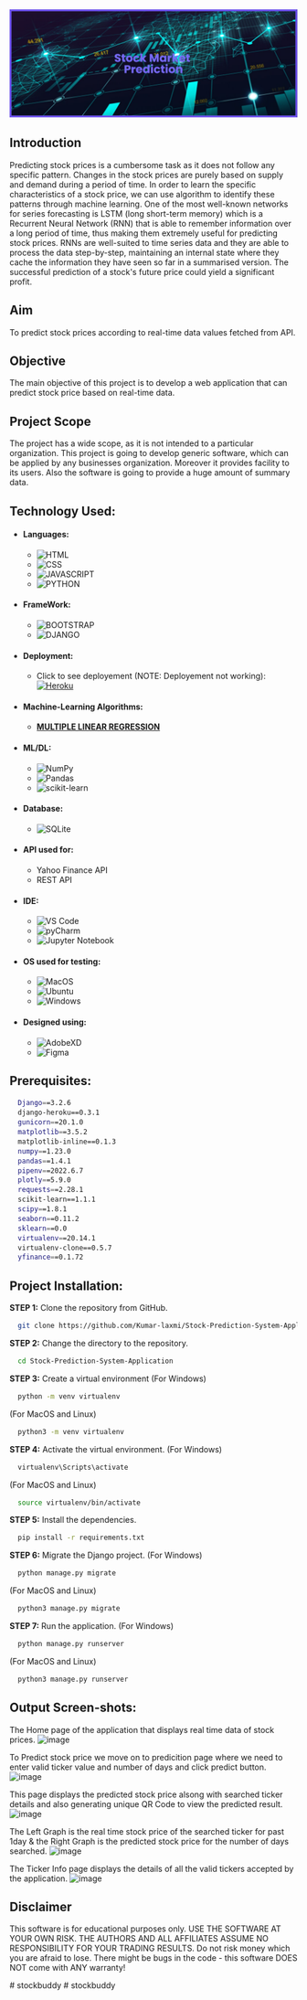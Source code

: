 [//]: # (Hello welcome to my project 
  This project is already uploaded to my GitHub Account where I have deployed this project
  You can find the project here: https://github.com/Kumar-laxmi/Stock-Prediction-System-Application
)

<img src="./app/static/image/banner.png" alt="STOCK MARKET PREDICTION">

## Introduction
<p>
  Predicting stock prices is a cumbersome task as it does not follow any specific pattern. Changes in the stock prices are purely based on supply and demand during a period of time. In order to learn the specific characteristics of a stock price, we can use algorithm to identify these patterns through machine learning. One of the most well-known networks for series forecasting is LSTM (long short-term memory) which is a Recurrent Neural Network (RNN) that is able to remember information over a long period of time, thus making them extremely useful for predicting stock prices. RNNs are well-suited to time series data and they are able to process the data step-by-step, maintaining an internal state where they cache the information they have seen so far in a summarised version. The successful prediction of a stock's future price could yield a significant profit.
</p>

## Aim
<p> 
  To predict stock prices according to real-time data values fetched from API.
</p>

## Objective
<p>
  The main objective of this project is to develop a web application that can predict stock price based on real-time data.  
</p>

## Project Scope
<p>
  The project has a wide scope, as it is not intended to a particular organization. This project is going to develop generic software, which can be applied by any businesses organization. Moreover it provides facility to its users. Also the software is going to provide a huge amount of summary data. 
</p>
  
## Technology Used:
- #### Languages:
  - ![HTML](https://img.shields.io/badge/HTML5-E34F26?style=for-the-badge&logo=html5&logoColor=white)
  - ![CSS](https://img.shields.io/badge/CSS3-1572B6?style=for-the-badge&logo=css3&logoColor=white)
  - ![JAVASCRIPT](https://img.shields.io/badge/JavaScript-323330?style=for-the-badge&logo=javascript&logoColor=F7DF1E)
  - ![PYTHON](https://img.shields.io/badge/Python-FFD43B?style=for-the-badge&logo=python&logoColor=darkgreen)
- #### FrameWork:
  - ![BOOTSTRAP](https://img.shields.io/badge/Bootstrap-563D7C?style=for-the-badge&logo=bootstrap&logoColor=white)
  - ![DJANGO](https://img.shields.io/badge/Django-092E20?style=for-the-badge&logo=django&logoColor=green)

- #### Deployment:
  - Click to see deployement (NOTE: Deployement not working): <a href="https://stock-prediction-system.herokuapp.com/">![Heroku](https://img.shields.io/badge/Heroku-430098?style=for-the-badge&logo=heroku&logoColor=white)</a>
- #### Machine-Learning Algorithms:
  - <a href="https://en.wikipedia.org/wiki/Linear_regression">**MULTIPLE LINEAR REGRESSION**</a>

- #### ML/DL:
  - ![NumPy](https://img.shields.io/badge/numpy-%23013243.svg?style=for-the-badge&logo=numpy&logoColor=white)
  - ![Pandas](https://img.shields.io/badge/pandas-%23150458.svg?style=for-the-badge&logo=pandas&logoColor=white)
  - ![scikit-learn](https://img.shields.io/badge/scikit--learn-%23F7931E.svg?style=for-the-badge&logo=scikit-learn&logoColor=white)
- #### Database:
  - ![SQLite](https://img.shields.io/badge/SQLite-07405E?style=for-the-badge&logo=sqlite&logoColor=white)
- #### API used for:
  - Yahoo Finance API 
  - REST API
- #### IDE:
  - ![VS Code](https://img.shields.io/badge/Visual_Studio_Code-0078D4?style=for-the-badge&logo=visual%20studio%20code&logoColor=white)
  - ![pyCharm](https://img.shields.io/badge/PyCharm-000000.svg?&style=for-the-badge&logo=PyCharm&logoColor=white)
  - ![Jupyter Notebook](https://img.shields.io/badge/Jupyter-F37626.svg?&style=for-the-badge&logo=Jupyter&logoColor=white)
- #### OS used for testing:
  - ![MacOS](https://img.shields.io/badge/mac%20os-000000?style=for-the-badge&logo=apple&logoColor=white)
  - ![Ubuntu](https://img.shields.io/badge/Ubuntu-E95420?style=for-the-badge&logo=ubuntu&logoColor=white)
  - ![Windows](https://img.shields.io/badge/Windows-0078D6?style=for-the-badge&logo=windows&logoColor=white)

- #### Designed using:
  - ![AdobeXD](https://img.shields.io/badge/Adobe%20XD-470137?style=for-the-badge&logo=Adobe%20XD&logoColor=#FF61F6)
  - ![Figma](https://img.shields.io/badge/Figma-F24E1E?style=for-the-badge&logo=figma&logoColor=white)

## Prerequisites:
```bash
  Django==3.2.6
  django-heroku==0.3.1
  gunicorn==20.1.0
  matplotlib==3.5.2
  matplotlib-inline==0.1.3
  numpy==1.23.0
  pandas==1.4.1
  pipenv==2022.6.7
  plotly==5.9.0
  requests==2.28.1
  scikit-learn==1.1.1
  scipy==1.8.1
  seaborn==0.11.2
  sklearn==0.0
  virtualenv==20.14.1
  virtualenv-clone==0.5.7
  yfinance==0.1.72
```

## Project Installation:
**STEP 1:** Clone the repository from GitHub.
```bash
  git clone https://github.com/Kumar-laxmi/Stock-Prediction-System-Application.git
```

**STEP 2:** Change the directory to the repository.
```bash
  cd Stock-Prediction-System-Application
```

**STEP 3:** Create a virtual environment
(For Windows)
```bash
  python -m venv virtualenv
```
(For MacOS and Linux)
```bash
  python3 -m venv virtualenv
```

**STEP 4:** Activate the virtual environment.
(For Windows)
```bash
  virtualenv\Scripts\activate
```
(For MacOS and Linux)
```bash
  source virtualenv/bin/activate
```

**STEP 5:** Install the dependencies.
```bash
  pip install -r requirements.txt
```

**STEP 6:** Migrate the Django project.
(For Windows)
```bash
  python manage.py migrate
```
(For MacOS and Linux)
```bash
  python3 manage.py migrate
```

**STEP 7:** Run the application.
(For Windows)
```bash
  python manage.py runserver
```
(For MacOS and Linux)
```bash
  python3 manage.py runserver
```


## Output Screen-shots:
The Home page of the application that displays real time data of stock prices.
![image](https://user-images.githubusercontent.com/76027425/179440522-674b6e07-31dc-422f-81e3-0e0c9c74c85a.png)

To Predict stock price we move on to predicition page where we need to enter valid ticker value and number of days and click predict button.
![image](https://user-images.githubusercontent.com/76027425/179440538-a7054ec1-ce3b-44b1-b55e-72bf7e23692c.png)

This page displays the predicted stock price alsong with searched ticker details and also generating unique QR Code to view the predicted result.
![image](https://user-images.githubusercontent.com/76027425/179440583-dcb85f97-d358-42d7-a7b4-661461135efd.png)

The Left Graph is the real time stock price of the searched ticker for past 1day & the Right Graph is the predicted stock price for the number of days searched.
![image](https://user-images.githubusercontent.com/76027425/179440591-06b8b095-d2c4-4df8-93d7-fe389b748470.png)

The Ticker Info page displays the details of all the valid tickers accepted by the application.
![image](https://user-images.githubusercontent.com/76027425/179440611-3552e15a-a66e-464b-a000-cb45b864352c.png)




## Disclaimer
<p>
This software is for educational purposes only. USE THE SOFTWARE AT YOUR OWN RISK. THE AUTHORS AND ALL AFFILIATES ASSUME NO RESPONSIBILITY FOR YOUR TRADING RESULTS. Do not risk money which you are afraid to lose. There might be bugs in the code - this software DOES NOT come with ANY warranty!
</p>
#   s t o c k b u d d y 
 
 #   s t o c k b u d d y 
 
 